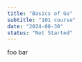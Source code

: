 ```yaml
---
title: "Basics of Go"
subtitle: "101 course"
date: "2024-08-30"
status: "Not Started"
---
```


foo bar
